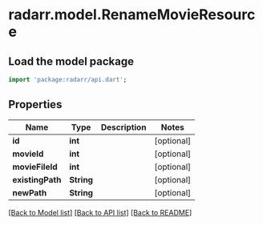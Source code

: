 # radarr.model.RenameMovieResource

## Load the model package
```dart
import 'package:radarr/api.dart';
```

## Properties
Name | Type | Description | Notes
------------ | ------------- | ------------- | -------------
**id** | **int** |  | [optional] 
**movieId** | **int** |  | [optional] 
**movieFileId** | **int** |  | [optional] 
**existingPath** | **String** |  | [optional] 
**newPath** | **String** |  | [optional] 

[[Back to Model list]](../README.md#documentation-for-models) [[Back to API list]](../README.md#documentation-for-api-endpoints) [[Back to README]](../README.md)



